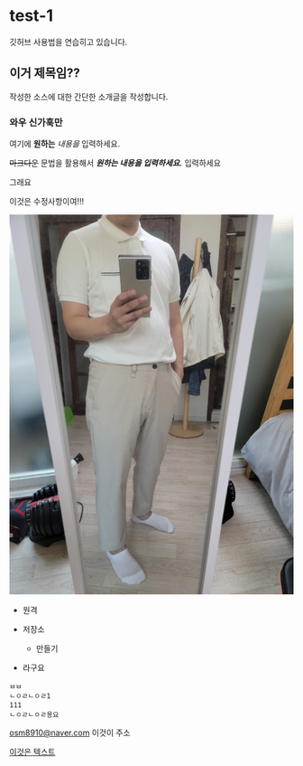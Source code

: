 # test-1
깃허브 사용법을 연습히고 있습니다.

## 이거 제목임??


작성한 소스에 대한 간단한 소개글을 작성합니다.


### 와우 신가훅만
여기에 **원하는** *내용을* 입력하세요.

~~마크다운~~ 문법을 활용해서 ***원하는 내용을 입력하세요.***
입력하세요

그래요

이것은 수정사항이여!!!

![프로필사진임](./KakaoTalk_20230514_144223863_07.jpg)
- 원격
- 저장소
  - 만들기

- 라구요


 ```javascrit
ㅂㅂ
ㄴㅇㄹㄴㅇㄹ1
111
ㄴㅇㄹㄴㅇㄹ용요
```

<osm8910@naver.com> 이것이 주소


[이것은 텍스트](www.naver.com, "부가설명이당께")


